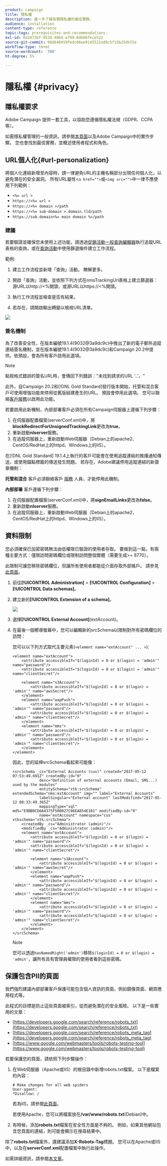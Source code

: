 ```yaml
---
product: campaign
title: 隱私權
description: 進一步了解有關隱私權的最佳實務。
audience: installation
content-type: reference
topic-tags: prerequisites-and-recommendations-
exl-id: 0a3473bf-0528-486d-a799-8db86fece522
source-git-commit: 98d646919fedc66ee9145522ad0c5f15b25dbf2e
workflow-type: tm+mt
source-wordcount: '768'
ht-degree: 5%

---
```


# 隱私權 {#privacy}

## 隱私權要求

Adobe Campaign 提供一套工具，以協助您遵循隱私權法規（GDPR、CCPA 等）。

如需隱私權管理的一般資訊，請參閱[本頁面](../../platform/using/privacy-management.md)以及Adobe Campaign中的實作步驟。 您也會找到最佳實務，並概述使用者程式和角色。

## URL個人化{#url-personalization}

將個人化連結新增至內容時，請一律避免URL的主機名稱部分出現任何個人化，以避免潛在的安全漏洞。 所有URL屬性&lt;`a href="">`或`<img src="">`中一律不應使用下列範例：

* `<%= url >`
* `https://<%= url >`
* `https://<%= domain >/path`
* `https://<%= sub-domain >.domain.tld/path`
* `https://sub.domain<%= main domain %>/path`

### 建議

若要驗證並確保您未使用上述功能，請透過[促銷活動一般查詢編輯器](../../platform/using/steps-to-create-a-query.md)執行追蹤URL表格的查詢，或在[查詢活動](../../workflow/using/query.md)中使用篩選條件建立工作流程。

範例:

1. 建立工作流程並新增「查詢」活動。 瞭解更多。

1. 開啟「查詢」活動，並依照下列方式在nmsTrackingUrl表格上建立篩選器：源URL以http://&lt;%開頭，或源URL以https://&lt;%開頭。

1. 執行工作流程並檢查是否有結果。

1. 若存在，請開啟輸出轉變以檢視URL清單。

<img src="assets/privacy-query-dynamic-url.png">

### 簽名機制

為了改善安全性，在版本編號19.1.4(9032@3a9dc9c)中推出了新的電子郵件追蹤連結簽名機制，並在版本編號19.1.4(9032@3a9dc9c)和Campaign 20.2中提供。依預設，會為所有客戶啟用此選項。

>[!NOTE]
>
>點按格式錯誤的簽名URL時，會傳回下列錯誤：&quot;未找到請求的URL &#39;..&#39;。&quot;

此外，自Campaign 20.2和[!DNL Gold Standard]發行版本開始，托管和混合客戶可使用增強功能來停用從舊版組建產生的URL。 預設會停用此選項。 您可以聯絡[客戶服務](https://helpx.adobe.com/tw/enterprise/admin-guide.html/enterprise/using/support-for-experience-cloud.ug.html)以啟用此功能。

若要啟用此新機制，內部部署客戶必須在所有Campaign伺服器上遵循下列步驟：

1. 在伺服器配置檔案(serverConf.xml)中，將&#x200B;**blockRedirectForUnsignedTrackingLink**&#x200B;更改為&#x200B;**true**。
1. 重新啟動&#x200B;**nlserver**&#x200B;服務。
1. 在追蹤伺服器上，重新啟動Web伺服器（Debian上的apache2、CentOS/RedHat上的httpd、Windows上的IIS）。

在[!DNL Gold Standard] 19.1.4上執行的客戶可能會在使用追蹤連結的推播通知傳送，或使用錨點標籤的傳送發生問題。 若存在，Adobe建議停用追蹤連結的新簽章機制：

**托管和混合** 客戶必須聯絡客戶 [服務](https://helpx.adobe.com/tw/enterprise/using/support-for-experience-cloud.html) 人員，才能停用此機制。

**內部部署** 客戶遵循下列步驟：

1. 在伺服器配置檔案(serverConf.xml)中，將&#x200B;**signEmailLinks**&#x200B;更改為&#x200B;**false**。
1. 重新啟動&#x200B;**nlserver**&#x200B;服務。
1. 在追蹤伺服器上，重新啟動Web伺服器（Debian上的apache2、CentOS/RedHat上的httpd、Windows上的IIS）。

## 資料限制

您必須確保已加密密碼無法由低權限已驗證的使用者存取。 要做到這一點，有兩種主要方式：僅限訪問密碼欄位或限制訪問整個實體（需要生成>= 8770）。

此限制可讓您移除密碼欄位，但讓所有使用者都能從介面存取外部帳戶。 請參見[此頁面](../../configuration/using/restricting-pii-view.md)。

1. 前往&#x200B;**[!UICONTROL Administration]** > **[!UICONTROL Configuration]** > **[!UICONTROL Data schemas]**。

1. 建立新的&#x200B;**[!UICONTROL Extension of a schema]**。

   ![](assets/privacy-data-restriction.png)

1. 選擇&#x200B;**[!UICONTROL External Account]**(extAccount)。

1. 在最後一個嚮導螢幕中，您可以編輯新的srcSchema以限制對所有密碼欄位的訪問：

   您可以以下列方式取代主要元素(`<element name="extAccount" ... >`):

   ```
   <element name="extAccount">
       <attribute accessibleIf="$(loginId) = 0 or $(login) = 'admin'" name="password"/>
       <attribute accessibleIf="$(loginId) = 0 or $(login) = 'admin'" name="clientSecret"/>
   
       <element name="s3Account">
           <attribute accessibleIf="$(loginId) = 0 or $(login) = 'admin'" name="awsSecret"/>
       </element>
       <element name="wapPush">
           <attribute accessibleIf="$(loginId) = 0 or $(login) = 'admin'" name="password"/>
           <attribute accessibleIf="$(loginId) = 0 or $(login) = 'admin'" name="clientSecret"/>
       </element>
       <element name="mms">
           <attribute accessibleIf="$(loginId) = 0 or $(login) = 'admin'" name="password"/>
           <attribute accessibleIf="$(loginId) = 0 or $(login) = 'admin'" name="clientSecret"/>
       </element>
   </element>
   ```

   因此，您的延伸srcSchema看起來可能像：

   ```
   <srcSchema _cs="External Accounts (cus)" created="2017-05-12 07:53:49.691Z" createdBy-id="0"
               desc="Definition of external accounts (Email, SMS...) used by the modules"
               entitySchema="xtk:srcSchema" extendedSchema="nms:extAccount" img="" label="External Accounts"
               labelSingular="External account" lastModified="2017-05-12 08:33:49.365Z"
               mappingType="sql" md5="E9BB0CD6A4375F500027C86EA854E101" modifiedBy-id="0"
               name="extAccount" namespace="cus" xtkschema="xtk:srcSchema">
       <createdBy _cs="Administrator (admin)"/>
       <modifiedBy _cs="Administrator (admin)"/>
       <element name="extAccount">
           <attribute accessibleIf="$(loginId) = 0 or $(login) = 'admin'" name="password"/>
           <attribute accessibleIf="$(loginId) = 0 or $(login) = 'admin'" name="clientSecret"/>
   
           <element name="s3Account">
               <attribute accessibleIf="$(loginId) = 0 or $(login) = 'admin'" name="awsSecret"/>
           </element>
           <element name="wapPush">
               <attribute accessibleIf="$(loginId) = 0 or $(login) = 'admin'" name="password"/>
               <attribute accessibleIf="$(loginId) = 0 or $(login) = 'admin'" name="clientSecret"/>
           </element>
           <element name="mms">
               <attribute accessibleIf="$(loginId) = 0 or $(login) = 'admin'" name="password"/>
               <attribute accessibleIf="$(loginId) = 0 or $(login) = 'admin'" name="clientSecret"/>
           </element>
       </element>
   </srcSchema>    
   ```

   >[!NOTE]
   >
   >您可以透過`hasNamedRight('admin')`移除`$(loginId) = 0 or $(login) = 'admin'`，讓所有具有管理員權限的使用者看到這些密碼。

## 保護包含PII的頁面

我們強烈建議內部部署客戶保護可能包含個人資訊的頁面，例如鏡像頁面、網頁應用程式等。

此程式的目標是防止這些頁面被索引，從而避免潛在的安全風險。 以下是一些實用的文章：

* [https://developers.google.com/search/reference/robots_txt](https://developers.google.com/search/reference/robots_txt)
* [https://developers.google.com/search/reference/robots_meta_tag](https://developers.google.com/search/reference/robots_meta_tag)
* [https://www.google.com/webmasters/tools/robots-testing-tool](https://www.google.com/webmasters/tools/robots-testing-tool)

若要保護您的頁面，請依照下列步驟操作：

1. 在Web伺服器（Apache或IIS）的根目錄中新增robots.txt檔案。 以下是檔案的內容：

   ```
   # Make changes for all web spiders
   User-agent:
   *Disallow: /
   ```

   若為IIS，請參閱[此頁面](https://docs.microsoft.com/en-us/iis/extensions/iis-search-engine-optimization-toolkit/managing-robotstxt-and-sitemap-files)。

   若使用Apache，您可以將檔案放在&#x200B;**/var/www/robots.txt**(Debian)中。

1. 有時候，添加&#x200B;**robots.txt**&#x200B;檔案在安全性方面是不夠的。 例如，如果其他網站包含您頁面的連結，則可能會顯示在搜尋結果中。

除了&#x200B;**robots.txt**&#x200B;檔案外，還建議添加&#x200B;**X-Robots-Tag**&#x200B;標題。 您可以在Apache或IIS中，以及在&#x200B;**serverConf.xml**&#x200B;配置檔案中執行此操作。

如需詳細資訊，請參閱[本文章](https://developers.google.com/search/reference/robots_meta_tag)。
